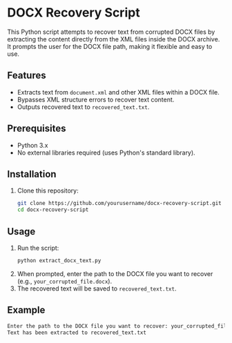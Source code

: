 # DOCX Recovery Script

This Python script attempts to recover text from corrupted DOCX files by extracting the content directly from the XML files inside the DOCX archive. It prompts the user for the DOCX file path, making it flexible and easy to use.

## Features
- Extracts text from `document.xml` and other XML files within a DOCX file.
- Bypasses XML structure errors to recover text content.
- Outputs recovered text to `recovered_text.txt`.

## Prerequisites

- Python 3.x
- No external libraries required (uses Python's standard library).

## Installation

1. Clone this repository:
    ```bash
    git clone https://github.com/yourusername/docx-recovery-script.git
    cd docx-recovery-script
    ```

## Usage

1. Run the script:
    ```bash
    python extract_docx_text.py
    ```
2. When prompted, enter the path to the DOCX file you want to recover (e.g., `your_corrupted_file.docx`).
3. The recovered text will be saved to `recovered_text.txt`.

## Example

```bash
Enter the path to the DOCX file you want to recover: your_corrupted_file.docx
Text has been extracted to recovered_text.txt
